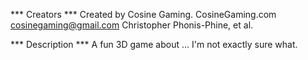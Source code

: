 *** Creators ***
Created by Cosine Gaming.
CosineGaming.com
cosinegaming@gmail.com
Christopher Phonis-Phine, et al.

*** Description ***
A fun 3D game about ... I'm not exactly sure what.